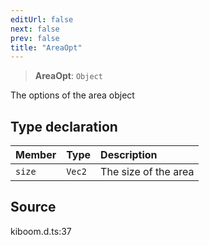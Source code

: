 ```yaml
---
editUrl: false
next: false
prev: false
title: "AreaOpt"
---
```


> **AreaOpt**: `Object`

The options of the area object

## Type declaration

| Member | Type | Description |
| :------ | :------ | :------ |
| `size` | `Vec2` | The size of the area |

## Source

kiboom.d.ts:37
